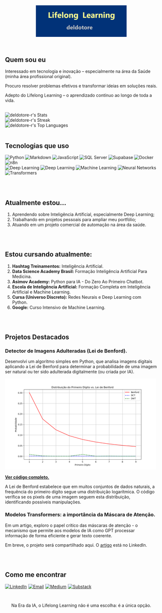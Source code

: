 <p align="center">
  <img src="assets/lifelong.png" alt="Meu banner" width="300">
</p>

<br>


## Quem sou eu

Interessado em tecnologia e inovação – especialmente na área da Saúde (minha área profissional original).  

Procuro resolver problemas efetivos e transformar ideias em soluções reais.

Adepto do Lifelong Learning – o aprendizado contínuo ao longo de toda a vida.
<br>
<br>

<img src="https://github-readme-stats.vercel.app/api?username=deldotore-r&theme=outrun&show_icons=true&hide_border=false&count_private=false" alt="deldotore-r's Stats" width="450">
<br>
<img src="https://github-readme-streak-stats.herokuapp.com/?user=deldotore-r&theme=outrun&hide_border=false" alt="deldotore-r's Streak" width="450">
<br>
<img src="https://github-readme-stats.vercel.app/api/top-langs/?username=deldotore-r&theme=outrun&show_icons=true&hide_border=false&layout=compact" alt="deldotore-r's Top Languages" width="450">

<br>
<br>

## Tecnologias que uso

<p align="left">
  <!-- Primeira linha de badges -->
  <img alt="Python" src="https://img.shields.io/badge/Python-3776AB?style=for-the-badge&logo=python&logoColor=white" />
  <img alt="Markdown" src="https://img.shields.io/badge/Markdown-210e8e?style=for-the-badge&logo=markdown&logoColor=white" />
  <img alt="JavaScript" src="https://img.shields.io/badge/JavaScript-F7DF1E?style=for-the-badge&logo=javascript&logoColor=black" />
  <img alt="SQL Server" src="https://img.shields.io/badge/SQL_Server-CC2927?style=for-the-badge&logo=microsoft-sql-server&logoColor=white" />
  <img alt="Supabase" src="https://img.shields.io/badge/Supabase-3cad15?style=for-the-badge&logo=supabase&logoColor=white" />
  <img alt="Docker" src="https://img.shields.io/badge/docker-%230db7ed.svg?style=for-the-badge&logo=docker&logoColor=white" />
  <img alt="n8n" src="https://img.shields.io/badge/n8n-1abc9c?style=for-the-badge&logo=n8n&logoColor=white" />
  <br>
  <!-- Segunda linha de badges -->

  <img alt="Deep Learning" src="https://img.shields.io/badge/html5-%23E34F26.svg?style=for-the-badge&logo=html5&logoColor=white" />
  <img alt="Deep Learning" src="https://img.shields.io/badge/Deep%20Learning-blue?style=for-the-badge&logo=python&logoColor=white" />
  <img alt="Machine Learning" src="https://img.shields.io/badge/Machine%20Learning-green?style=for-the-badge&logo=scikitlearn&logoColor=white" />
  <img alt="Neural Networks" src="https://img.shields.io/badge/Neural%20Networks-purple?style=for-the-badge&logo=tensorflow&logoColor=white" />
  <img alt="Transformers" src="https://img.shields.io/badge/Transformers-yellow?style=for-the-badge&logo=huggingface&logoColor=black" />
  </p>

<br>
<br>

## Atualmente estou...

1. Aprendendo sobre Inteligência Artificial, especialmente Deep Learning;
2. Trabalhando em projetos pessoais para ampliar meu portfólio;
3. Atuando em um projeto comercial de automação na área da saúde.

<br>
<br>

## Estou cursando atualmente:

1. **Hashtag Treinamentos:** Inteligência Artificial.
2. **Data Science Academy Brasil:** Formação Inteligência Artificial Para Medicina.
3. **Asimov Academy:** Python para IA - Do Zero Ao Primeiro Chatbot.
4. **Escola de Inteligência Artificial:** Formação Completa em Inteligência Artificial e Machine Learning.
5. **Cursa (Universo Discreto):** Redes Neurais e Deep Learning com Python.
6. **Google:** Curso Intensivo de Machine Learning.

<br>
<br>

## Projetos Destacados

### Detector de Imagens Adulteradas (Lei de Benford).

Desenvolvi um algoritmo simples em Python, que analisa imagens digitais aplicando a Lei de Benford para determinar a probabilidade de uma imagem ser natural ou ter sido adulterada digitalmente (ou criada por IA).

<p align="left">
  <img src="assets/benford_N.png" alt="Gráfico: imagem não natural" width="500">
</p>

**[Ver código completo.](https://https://github.com/deldotore-r/benford_01)**

A Lei de Benford estabelece que em muitos conjuntos de dados naturais, a frequência do primeiro dígito segue uma distribuição logarítmica. O código verifica se os pixels de uma imagem seguem esta distribuição, identificando possíveis manipulações.

### Modelos Transformers: a importância da Máscara de Atenção.

Em um artigo, exploro o papel crítico das máscaras de atenção - o mecanismo que permite aos modelos de IA como GPT processar informação de forma eficiente e gerar texto coerente. 

Em breve, o projeto será compartilhado aqui. O [artigo](https://www.linkedin.com/pulse/m%C3%A1scaras-de-aten%C3%A7%C3%A3o-em-transformers-fun%C3%A7%C3%B5es-e-reinaldo-del-dotore-wka0f) está no LinkedIn.
<br>

<br>
<br>

## Como me encontrar

<div align="left">

  <a href="https://linkedin.com/in/reinaldo-del-dotore"><img src="https://img.shields.io/badge/LinkedIn-%230077B5?style=for-the-badge&logo=linkedin&logoColor=white" alt="LinkedIn"/></a>&#8202;
  <a href="mailto:deldotore@gmail.com"><img src="https://img.shields.io/badge/Email-%23333?style=for-the-badge&logo=gmail&logoColor=white" alt="Email"/></a>&#8202;
  <a href="https://medium.com/@deldotore"><img src="https://img.shields.io/badge/Medium-3d23d1?style=for-the-badge&logo=medium&logoColor=white" alt="Medium"/></a>&#8202;
  <a href="https://deldotore.substack.com/"><img src="https://img.shields.io/badge/Substack-%23006f5c.svg?style=for-the-badge&logo=substack&logoColor=FF6719" alt="Substack"/></a>

</div>
<br>

<p align="center">
  Na Era da IA, o Lifelong Learning não é uma escolha: é a única opção.
</p>
